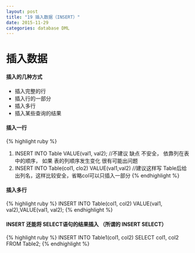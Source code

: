 ```yaml
---
layout: post
title: "19 插入数据（INSERT）"
date: 2015-11-29
categories: database DML
---
```

# 插入数据

#### 插入的几种方式
* 插入完整的行
* 插入行的一部分
* 插入多行
* 插入某些查询的结果

#### 插入一行
{% highlight ruby %}
1. INSERT INTO Table  VALUE(val1, val2); //不建议  缺点 不安全， 依靠列在表中的顺序， 如果 表的列顺序发生变化 很有可能出问题
2. INSERT INTO Table(col1, clo2) VALUE(val1,val2)  //建议这样写 Table后给出列名，这样比较安全，省略col可以只插入一部分
{% endhighlight %}

#### 插入多行
{% highlight ruby %}
INSERT INTO Table(col1, col2) VALUE(val1, val2),VALUE(val1, val2);
{% endhighlight %}

#### INSERT 还能将 SELECT语句的结果插入  （所谓的 INSERT SELECT）
{% highlight ruby %}
INSERT INTO Table1(col1, col2) SELECT col1, col2 FROM Table2;
{% endhighlight %}
